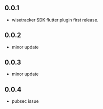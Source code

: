 ## 0.0.1

* wisetracker SDK flutter plugin first release.

## 0.0.2

* minor update

## 0.0.3

* minor update

## 0.0.4

* pubsec issue

